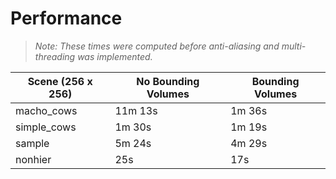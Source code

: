 # Performance

> _Note: These times were computed before anti-aliasing and multi-threading was implemented._

| Scene (256 x 256) | No Bounding Volumes | Bounding Volumes |
| ----------------- | ------------------- | ---------------- |
| macho_cows        | 11m 13s             | 1m 36s           |
| simple_cows       | 1m 30s              | 1m 19s           |
| sample            | 5m 24s              | 4m 29s           |
| nonhier           | 25s                 | 17s              |
